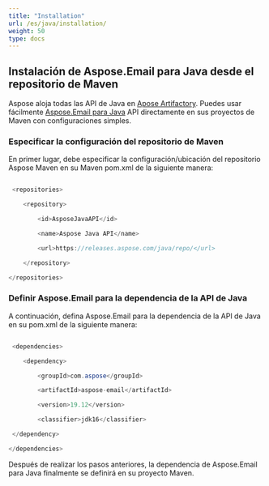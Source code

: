 ```yaml
---
title: "Installation"
url: /es/java/installation/
weight: 50
type: docs
---
```


## **Instalación de Aspose.Email para Java desde el repositorio de Maven**
Aspose aloja todas las API de Java en [Apose Artifactory](https://releases.aspose.com/). Puedes usar fácilmente [Aspose.Email para Java](https://releases.aspose.com/java/repo/com/aspose/aspose-email/) API directamente en sus proyectos de Maven con configuraciones simples.
### **Especificar la configuración del repositorio de Maven**
En primer lugar, debe especificar la configuración/ubicación del repositorio Aspose Maven en su Maven pom.xml de la siguiente manera:

``` java

 <repositories>

    <repository>

        <id>AsposeJavaAPI</id>

        <name>Aspose Java API</name>

        <url>https://releases.aspose.com/java/repo/</url>

    </repository>

</repositories>

```
### **Definir Aspose.Email para la dependencia de la API de Java**
A continuación, defina Aspose.Email para la dependencia de la API de Java en su pom.xml de la siguiente manera:

``` java

 <dependencies>

    <dependency>

        <groupId>com.aspose</groupId>

        <artifactId>aspose-email</artifactId>

        <version>19.12</version>

        <classifier>jdk16</classifier>

 </dependency>

</dependencies>

```

Después de realizar los pasos anteriores, la dependencia de Aspose.Email para Java finalmente se definirá en su proyecto Maven.
